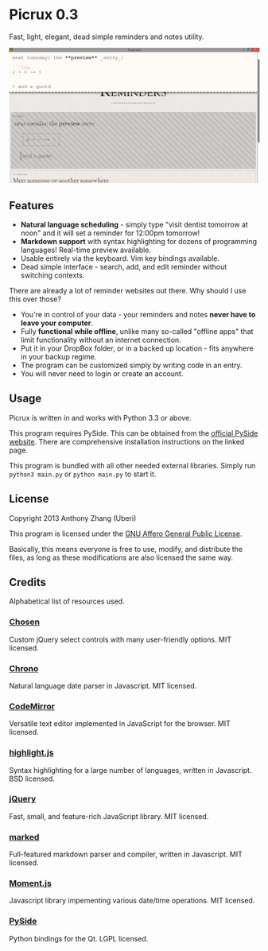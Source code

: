 Picrux 0.3
==========
Fast, light, elegant, dead simple reminders and notes utility.

![Screenshot](Screenshot.png)

Features
--------

* **Natural language scheduling** - simply type "visit dentist tomorrow at noon" and it will set a reminder for 12:00pm tomorrow!
* **Markdown support** with syntax highlighting for dozens of programming languages! Real-time preview available.
* Usable entirely via the keyboard. Vim key bindings available.
* Dead simple interface - search, add, and edit reminder without switching contexts.

There are already a lot of reminder websites out there. Why should I use this over those?

* You're in control of your data - your reminders and notes **never have to leave your computer**.
* Fully **functional while offline**, unlike many so-called "offline apps" that limit functionality without an internet connection.
* Put it in your DropBox folder, or in a backed up location - fits anywhere in your backup regime.
* The program can be customized simply by writing code in an entry.
* You will never need to login or create an account.

Usage
-----

Picrux is written in and works with Python 3.3 or above.

This program requires PySide. This can be obtained from the [official PySide website](http://qt-project.org/wiki/Get-PySide). There are comprehensive installation instructions on the linked page.

This program is bundled with all other needed external libraries. Simply run `python3 main.py` or `python main.py` to start it.

License
-------
Copyright 2013 Anthony Zhang (Uberi)

This program is licensed under the [GNU Affero General Public License](http://www.gnu.org/licenses/agpl-3.0.html).

Basically, this means everyone is free to use, modify, and distribute the files, as long as these modifications are also licensed the same way.

Credits
-------
Alphabetical list of resources used.

### [Chosen](https://github.com/harvesthq/chosen)
Custom jQuery select controls with many user-friendly options. MIT licensed.

### [Chrono](https://github.com/wanasit/chrono)
Natural language date parser in Javascript. MIT licensed.

### [CodeMirror](http://codemirror.net/)
Versatile text editor implemented in JavaScript for the browser. MIT licensed.

### [highlight.js](http://highlightjs.org/)
Syntax highlighting for a large number of languages, written in Javascript. BSD licensed.

### [jQuery](http://jquery.com/)
Fast, small, and feature-rich JavaScript library. MIT licensed.

### [marked](https://github.com/chjj/marked)
Full-featured markdown parser and compiler, written in Javascript. MIT licensed.

### [Moment.js](http://momentjs.com/)
Javascript library impementing various date/time operations. MIT licensed.

### [PySide](http://qt-project.org/wiki/PySide)
Python bindings for the Qt. LGPL licensed.
